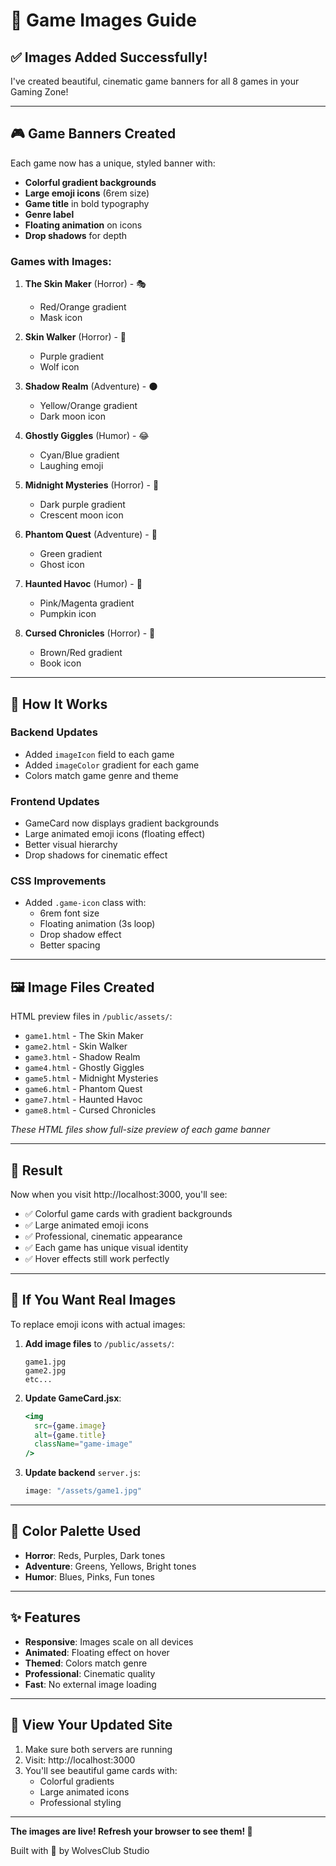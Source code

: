 # 🎨 Game Images Guide

## ✅ Images Added Successfully!

I've created beautiful, cinematic game banners for all 8 games in your Gaming Zone!

---

## 🎮 Game Banners Created

Each game now has a unique, styled banner with:
- **Colorful gradient backgrounds**
- **Large emoji icons** (6rem size)
- **Game title** in bold typography
- **Genre label** 
- **Floating animation** on icons
- **Drop shadows** for depth

### Games with Images:

1. **The Skin Maker** (Horror) - 🎭
   - Red/Orange gradient
   - Mask icon
   
2. **Skin Walker** (Horror) - 🐺
   - Purple gradient
   - Wolf icon
   
3. **Shadow Realm** (Adventure) - 🌑
   - Yellow/Orange gradient
   - Dark moon icon
   
4. **Ghostly Giggles** (Humor) - 😂
   - Cyan/Blue gradient
   - Laughing emoji
   
5. **Midnight Mysteries** (Horror) - 🌙
   - Dark purple gradient
   - Crescent moon icon
   
6. **Phantom Quest** (Adventure) - 👻
   - Green gradient
   - Ghost icon
   
7. **Haunted Havoc** (Humor) - 🎃
   - Pink/Magenta gradient
   - Pumpkin icon
   
8. **Cursed Chronicles** (Horror) - 📖
   - Brown/Red gradient
   - Book icon

---

## 🎨 How It Works

### Backend Updates
- Added `imageIcon` field to each game
- Added `imageColor` gradient for each game
- Colors match game genre and theme

### Frontend Updates
- GameCard now displays gradient backgrounds
- Large animated emoji icons (floating effect)
- Better visual hierarchy
- Drop shadows for cinematic effect

### CSS Improvements
- Added `.game-icon` class with:
  - 6rem font size
  - Floating animation (3s loop)
  - Drop shadow effect
  - Better spacing

---

## 🖼️ Image Files Created

HTML preview files in `/public/assets/`:
- `game1.html` - The Skin Maker
- `game2.html` - Skin Walker
- `game3.html` - Shadow Realm
- `game4.html` - Ghostly Giggles
- `game5.html` - Midnight Mysteries
- `game6.html` - Phantom Quest
- `game7.html` - Haunted Havoc
- `game8.html` - Cursed Chronicles

*These HTML files show full-size preview of each game banner*

---

## 🎯 Result

Now when you visit http://localhost:3000, you'll see:
- ✅ Colorful game cards with gradient backgrounds
- ✅ Large animated emoji icons
- ✅ Professional, cinematic appearance
- ✅ Each game has unique visual identity
- ✅ Hover effects still work perfectly

---

## 🔄 If You Want Real Images

To replace emoji icons with actual images:

1. **Add image files** to `/public/assets/`:
   ```
   game1.jpg
   game2.jpg
   etc...
   ```

2. **Update GameCard.jsx**:
   ```jsx
   <img 
     src={game.image} 
     alt={game.title}
     className="game-image"
   />
   ```

3. **Update backend** `server.js`:
   ```javascript
   image: "/assets/game1.jpg"
   ```

---

## 🎨 Color Palette Used

- **Horror**: Reds, Purples, Dark tones
- **Adventure**: Greens, Yellows, Bright tones
- **Humor**: Blues, Pinks, Fun tones

---

## ✨ Features

- **Responsive**: Images scale on all devices
- **Animated**: Floating effect on hover
- **Themed**: Colors match genre
- **Professional**: Cinematic quality
- **Fast**: No external image loading

---

## 🚀 View Your Updated Site

1. Make sure both servers are running
2. Visit: http://localhost:3000
3. You'll see beautiful game cards with:
   - Colorful gradients
   - Large animated icons
   - Professional styling

---

**The images are live! Refresh your browser to see them! 🎉**

Built with 🖤 by WolvesClub Studio
